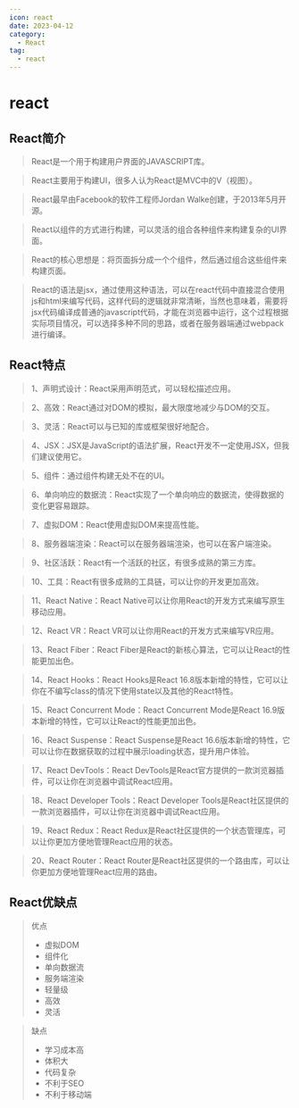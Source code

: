 ```yaml
---
icon: react
date: 2023-04-12
category:
  - React
tag:
  - react
---
```


# react

## React简介

> React是一个用于构建用户界面的JAVASCRIPT库。

> React主要用于构建UI，很多人认为React是MVC中的V（视图）。

> React最早由Facebook的软件工程师Jordan Walke创建，于2013年5月开源。

> React以组件的方式进行构建，可以灵活的组合各种组件来构建复杂的UI界面。

> React的核心思想是：将页面拆分成一个个组件，然后通过组合这些组件来构建页面。

> React的语法是jsx，通过使用这种语法，可以在react代码中直接混合使用js和html来编写代码，这样代码的逻辑就非常清晰，当然也意味着，需要将jsx代码编译成普通的javascript代码，才能在浏览器中运行，这个过程根据实际项目情况，可以选择多种不同的思路，或者在服务器端通过webpack进行编译。

## React特点

> 1、声明式设计：React采用声明范式，可以轻松描述应用。

> 2、高效：React通过对DOM的模拟，最大限度地减少与DOM的交互。

> 3、灵活：React可以与已知的库或框架很好地配合。

> 4、JSX：JSX是JavaScript的语法扩展，React开发不一定使用JSX，但我们建议使用它。

> 5、组件：通过组件构建无处不在的UI。

> 6、单向响应的数据流：React实现了一个单向响应的数据流，使得数据的变化更容易跟踪。

> 7、虚拟DOM：React使用虚拟DOM来提高性能。

> 8、服务器端渲染：React可以在服务器端渲染，也可以在客户端渲染。

> 9、社区活跃：React有一个活跃的社区，有很多成熟的第三方库。

> 10、工具：React有很多成熟的工具链，可以让你的开发更加高效。

> 11、React Native：React Native可以让你用React的开发方式来编写原生移动应用。

> 12、React VR：React VR可以让你用React的开发方式来编写VR应用。

> 13、React Fiber：React Fiber是React的新核心算法，它可以让React的性能更加出色。

> 14、React Hooks：React Hooks是React 16.8版本新增的特性，它可以让你在不编写class的情况下使用state以及其他的React特性。

> 15、React Concurrent Mode：React Concurrent Mode是React 16.9版本新增的特性，它可以让React的性能更加出色。

> 16、React Suspense：React Suspense是React 16.6版本新增的特性，它可以让你在数据获取的过程中展示loading状态，提升用户体验。

> 17、React DevTools：React DevTools是React官方提供的一款浏览器插件，可以让你在浏览器中调试React应用。

> 18、React Developer Tools：React Developer Tools是React社区提供的一款浏览器插件，可以让你在浏览器中调试React应用。

> 19、React Redux：React Redux是React社区提供的一个状态管理库，可以让你更加方便地管理React应用的状态。

> 20、React Router：React Router是React社区提供的一个路由库，可以让你更加方便地管理React应用的路由。

## React优缺点
> 优点
> - 虚拟DOM 
> - 组件化 
> - 单向数据流 
> - 服务端渲染 
> - 轻量级 
> - 高效
> - 灵活

> 缺点 
> - 学习成本高 
> - 体积大 
> - 代码复杂 
> - 不利于SEO 
> - 不利于移动端